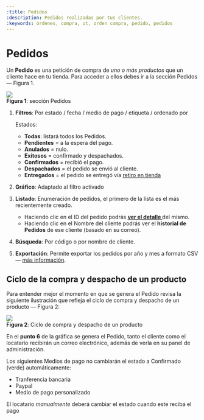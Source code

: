 ```yaml
---
:title: Pedidos
:description: Pedidos realizadas por tus clientes.
:keywords: órdenes, compra, ot, orden compra, pedido, pedidos
---
```


# Pedidos

Un **Pedido** es una petición de compra de _uno o más productos_ que un cliente hace en tu tienda. Para
acceder a ellos debes ir a la sección Pedidos — Figura 1.

<div class="captura">
  <div class="c-contenido">
      <img src="/img/admin/pedidos-home.png">
  </div>
  <div class="c-pie"><strong>Figura 1</strong>: sección Pedidos</div>
</div>

1. **Filtros**: Por estado / fecha / medio de pago / etiqueta / ordenado por

    Estados: 
      * <strong>Todas</strong>: listará todos los Pedidos.
      * <strong class="label-order label-pending">Pendientes</strong> = a la espera del pago. 
      * <strong class="label-order label-invalid">Anulados</strong> = nulo.
      * <strong class="label-order label-successful">Exitosos</strong> = confirmado y despachados.
      * <strong class="label-order label-closed">Confirmados</strong> = recibió el pago. 
      * <strong class="label-order label-shipped">Despachados</strong> = el pedido se envió al cliente. 
      * <strong class="label-order label-delivered">Entregados</strong> = el pedido se entregó vía [retiro en tienda][retiro]

2. **Gráfico**: Adaptado al filtro activado
3. **Listado**: Enumeración de pedidos, el primero de la lista es el más recientemente creado.
    - Haciendo clic en el ID del pedido podrás **[ ver el detalle ](/es/administracion/pedidos/detalle-pedido)** del mismo.
    - Haciendo clic en el Nombre del cliente podrás ver el **historial de Pedidos** de ese cliente (basado en su correo).

4. **Búsqueda**: Por código o por nombre de cliente.
 
5. **Exportación**: Permite exportar los pedidos por año y mes a formato CSV — [más información](/es/administracion/pedidos/exportar-a-excel).

## Ciclo de la compra y despacho de un producto

Para entender mejor el momento en que se genera el Pedido revisa la siguiente
ilustración que refleja el ciclo de compra y despacho de un producto — Figura 2:

<div class="captura">
  <div class="c-contenido">
      <a rel="fancybox" href="/img/admin/orders-ciclo-big.png"><img src="/img/admin/orders-ciclo-th.png"></a>
  </div>
  <div class="c-pie"><strong>Figura 2</strong>: Ciclo de compra y despacho de un producto</div>
</div>

En el **punto 6** de la gráfica se genera el Pedido, tanto el cliente como el locatario recibirán un
correo electrónico, además de verla en su panel de administración.

<div class="note info">
  <p>Los siguientes Medios de pago no cambiarán el estado a Confirmado (verde) automáticamente:</p>
  <ul>
    <li>Tranferencia bancaria</li>
    <li>Paypal</li>
    <li>Medio de pago personalizado</li>
  </ul>
  <p>El locatario <em>manualmente</em> deberá cambiar el estado cuando este reciba el pago</p>
</div>

[retiro]:/es/configuracion/formas-de-envio/retiro-en-tienda "Retiro en tienda"
